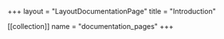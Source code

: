+++
layout = "LayoutDocumentationPage"
title = "Introduction"

[[collection]]
name = "documentation_pages"
+++
